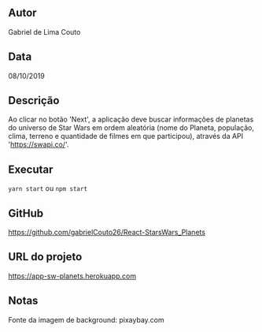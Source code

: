 ## Autor
Gabriel de Lima Couto

## Data
08/10/2019

## Descrição
 Ao clicar no botão 'Next', a aplicação deve buscar informações de planetas do universo de Star Wars em ordem aleatória (nome do Planeta, população, clima, terreno e quantidade de filmes em que participou), através da API 'https://swapi.co/'.

## Executar
`yarn start` ou `npm start`

## GitHub
https://github.com/gabrielCouto26/React-StarsWars_Planets

## URL do projeto
https://app-sw-planets.herokuapp.com

## Notas
Fonte da imagem de background: pixaybay.com